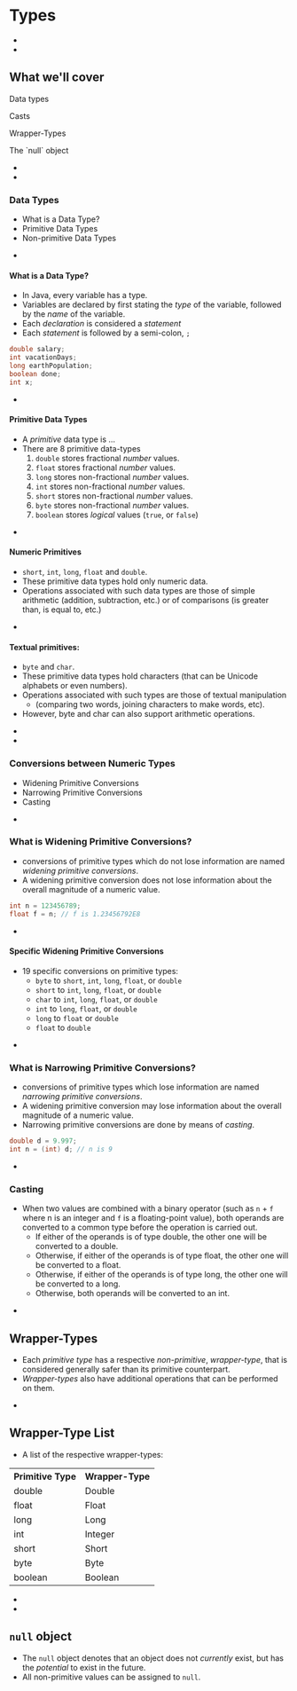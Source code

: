 # Types









-
-
## What we'll cover
<p class="fragment fade-up">Data types</p>
<p class="fragment fade-up">Casts</p>
<p class="fragment fade-up">Wrapper-Types</p>
<p class="fragment fade-up">The `null` object</p>














-
-
### Data Types
* What is a Data Type?
* Primitive Data Types
* Non-primitive Data Types 




-
#### What is a Data Type?
* In Java, every variable has a type.
* Variables are declared by first stating the _type_ of the variable, followed by the _name_ of the variable.
* Each _declaration_ is considered a _statement_
* Each _statement_ is followed by a semi-colon, `;`

```java
double salary;
int vacationDays;
long earthPopulation;
boolean done;
int x;
```




-
#### Primitive Data Types
* A _primitive_ data type is ...
* There are 8 primitive data-types
    1. `double` stores fractional _number_ values.
    2. `float` stores fractional _number_ values.
    3. `long` stores non-fractional _number_ values.
    4. `int` stores non-fractional _number_ values.
    6. `short` stores non-fractional _number_ values.
    7. `byte` stores non-fractional _number_ values.
    8. `boolean` stores _logical_ values (`true`, or `false`)


-
#### Numeric Primitives
* `short`, `int`, `long`, `float` and `double`.
* These primitive data types hold only numeric data.
* Operations associated with such data types are those of simple arithmetic (addition, subtraction, etc.) or of comparisons (is greater than, is equal to, etc.)





-
#### Textual primitives:
* `byte` and `char`.
* These primitive data types hold characters (that can be Unicode alphabets or even numbers).
* Operations associated with such types are those of textual manipulation
    * (comparing two words, joining characters to make words, etc).
* However, byte and char can also support arithmetic operations.













-
-
### Conversions between Numeric Types
* Widening Primitive Conversions
* Narrowing Primitive Conversions
* Casting






-
### What is Widening Primitive Conversions?
* conversions of primitive types which do not lose information are named _widening primitive conversions_.
* A widening primitive conversion does not lose information about the overall magnitude of a numeric value.

```java
int n = 123456789;
float f = n; // f is 1.23456792E8
```



-
#### Specific Widening Primitive Conversions
* 19 specific conversions on primitive types:
    - `byte` to `short`, `int`, `long`, `float`, or `double`
    - `short` to `int`, `long`, `float`, or `double`
    - `char` to `int`, `long`, `float`, or `double`
    - `int` to `long`, `float`, or `double`
    - `long` to `float` or `double`
    - `float` to `double`



-
### What is Narrowing Primitive Conversions?
* conversions of primitive types which lose information are named _narrowing primitive conversions_.
* A widening primitive conversion may lose information about the overall magnitude of a numeric value.
* Narrowing primitive conversions are done by means of _casting_.


```java
double d = 9.997;
int n = (int) d; // n is 9
```

-
### Casting
* When two values are combined with a binary operator (such as `n` + `f` where n is an integer and `f` is a floating-point value), both operands are converted to a common type before the operation is carried out.
    - If either of the operands is of type double, the other one will be converted to a double.
    - Otherwise, if either of the operands is of type float, the other one will be converted to a float.
    - Otherwise, if either of the operands is of type long, the other one will be converted to a long.
    - Otherwise, both operands will be converted to an int.



-
## Wrapper-Types
* Each _primitive type_ has a respective _non-primitive_, _wrapper-type_, that is considered generally safer than its primitive counterpart.
* _Wrapper-types_ also have additional operations that can be performed on them.

-
## Wrapper-Type List
* A list of the respective wrapper-types:
<table>
    <th>Primitive Type</th>
    <th>Wrapper-Type</th>
    <tr>
        <td>
        double
        </td>
        <td>
        Double
        </td>
    </tr>
    <tr>
        <td>
        float
        </td>
        <td>
        Float
        </td>
    </tr>
    <tr>
        <td>
        long
        </td>
        <td>
        Long
        </td>
    </tr>
    <tr>
        <td>
        int
        </td>
        <td>
        Integer
        </td>
    </tr>
    <tr>
        <td>
        short
        </td>
        <td>
        Short
        </td>
    </tr>
    <tr>
        <td>
        byte
        </td>
        <td>
        Byte
        </td>
    </tr>
    <tr>
        <td>
        boolean
        </td>
        <td>
        Boolean
        </td>
    </tr>
</table>



-
-
## `null` object
* The `null` object denotes that an object does not _currently_ exist, but has the _potential_ to exist in the future.
* All non-primitive values can be assigned to `null`.








